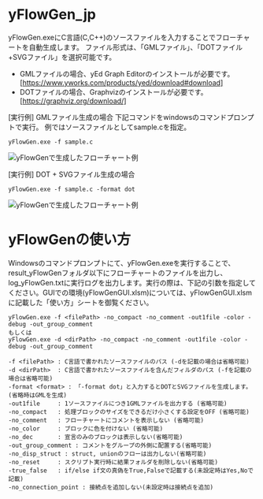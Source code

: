 # yFlowGen_jp
yFlowGen.exeにC言語(C,C++)のソースファイルを入力することでフローチャートを自動生成します。
ファイル形式は、「GMLファイル」、「DOTファイル+SVGファイル」を選択可能です。
-	GMLファイルの場合、yEd Graph Editorのインストールが必要です。[https://www.yworks.com/products/yed/download#download]
-	DOTファイルの場合、Graphvizのインストールが必要です。[https://graphviz.org/download/]
 
[実行例] GMLファイル生成の場合
下記コマンドをwindowsのコマンドプロンプトで実行。
例ではソースファイルとしてsample.cを指定。
```
yFlowGen.exe -f sample.c
```
![yFlowGenで生成したフローチャート例](http://toowaki.web.fc2.com/picture/yFLowGne_pic_code2gml.png "")

[実行例] DOT + SVGファイル生成の場合
```
yFlowGen.exe -f sample.c -format dot
```
![yFlowGenで生成したフローチャート例](http://toowaki.web.fc2.com/picture/yFLowGne_pic_code2dot.png "")
　 
# yFlowGenの使い方
Windowsのコマンドプロンプトにて、yFlowGen.exeを実行することで、result_yFlowGenフォルダ以下にフローチャートのファイルを出力し、log_yFlowGen.txtに実行ログを出力します。実行の際は、下記の引数を指定してください。GUIでの環境(yFlowGenGUI.xlsm)については、yFlowGenGUI.xlsmに記載した「使い方」シートを御覧ください。
```
yFlowGen.exe -f <filePath> -no_compact -no_comment -out1file -color -debug -out_group_comment
もしくは
yFlowGen.exe -d <dirPath> -no_compact -no_comment -out1file -color -debug -out_group_comment

-f <filePath> : C言語で書かれたソースファイルのパス (-dを記載の場合は省略可能)
-d <dirPath>  : C言語で書かれたソースファイルを含んだフィルダのパス (-fを記載の場合は省略可能)
-format <format> : 「-format dot」と入力するとDOTとSVGファイルを生成します。(省略時はGMLを生成)
-out1file     : 1ソースファイルにつき1GMLファイルを出力する (省略可能) 
-no_compact   : 処理ブロックのサイズをできるだけ小さくする設定をOFF (省略可能)
-no_comment   : フローチャートにコメントを表示しない (省略可能) 
-no_color     : ブロックに色を付けない (省略可能)
-no_dec       : 宣言のみのブロックは表示しない(省略可能)
-out_group_comment : コメントをグループの外側に配置する(省略可能)
-no_disp_struct : struct, unionのフローは出力しない(省略可能)
-no_reset     : スクリプト実行時に結果フォルダを削除しない(省略可能)
-true_false   : if/else if文の真偽をTrue,Falseで記載する(未設定時はYes,Noで記載)
-no_connection_point : 接続点を追加しない(未設定時は接続点を追加)
```
